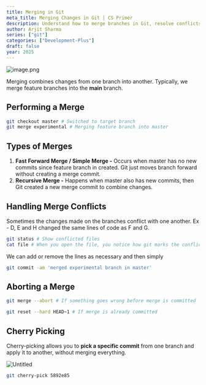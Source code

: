 ```yaml
---
title: Merging in Git
meta_title: Merging Changes in Git | CS Primer
description: Understand how to merge branches in Git, resolve conflicts, and integrate changes from different development streams effectively in 2025.
author: Arjit Sharma
series: ["git"]
categories: ["Development-Plus"]
draft: false
year: 2025
---
```


![image.png](https://res.cloudinary.com/dwa6rcttw/image/upload/v1741778645/image_3_fdtyo7.png)

Merging combines changes from one branch into another. Typically, we merge feature branches into the **main** branch.

## Performing a Merge

```bash
git checkout master # Switched to target branch
git merge experimental # Merging feature branch into master
```

## Types of Merges

1. **Fast Forward Merge / Simple Merge -** Occurs when master has no new commits since feature branch in created. Git just moves branch forward without creating a merge commit.
2. **Recursive Merge -** Happens when master also has new commits, then Git created a new merge commit to combine changes.

## Handling Merge Conflicts

Sometimes the changes made on the branches conflict with one another. Ex - D, E and H changed the same lines of code as F and G. 

```bash
git status # Show conflicted files
cat file # When you open the file, you notice how git marks the conflict
```

We can add or remove the lines as necessary and then simply 

```bash
git commit -am 'merged experimental branch in master'
```

## Aborting a Merge

```bash
git merge --abort # If something goes wrong before merge is committed

git reset --hard HEAD~1 # If merge is already committed
```

## Cherry Picking

Cherry-picking allows you to **pick a specific commit** from one branch and apply it to another, without merging everything.

![Untitled](https://res.cloudinary.com/dwa6rcttw/image/upload/v1741778645/Untitled_5_brqziz.png)

```bash
git cherry-pick 5892e85
```